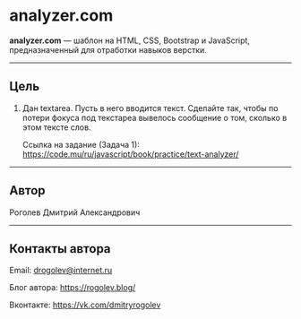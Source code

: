 # analyzer.com

**analyzer.com** &mdash; шаблон на HTML, CSS, Bootstrap и JavaScript, предназначенный для отработки навыков верстки.

---

## Цель

1. Дан textarea. Пусть в него вводится текст. Сделайте так, чтобы по потери фокуса под текстареа вывелось сообщение о том, сколько в этом тексте слов.

    Ссылка на задание (Задача 1): 
    https://code.mu/ru/javascript/book/practice/text-analyzer/

---

## Автор

Роголев Дмитрий Александрович

---

## Контакты автора

Email: drogolev@internet.ru

Блог автора: https://rogolev.blog/

Вконтакте: https://vk.com/dmitryrogolev
